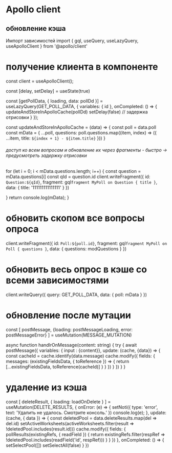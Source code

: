 Apollo client
============================
## обновление кэша
Импорт зависимостей
import { gql, useQuery, useLazyQuery, useApolloClient } from '@apollo/client'

# получение клиента в компоненте
const client = useApolloClient();

const [delay, setDelay] = uaeState(true)

const [getPollData, { loading, data: pollDd }] = useLazyQuery(GET_POLL_DATA, {
  variables: {
    id
  },
  onCompleted: () => {
    updateAndStoreInApolloCache(pollDd)
    setDelay(false)                                             // задержка отрисовки
  }
});

const updateAndStoreInApolloCache = (data) => {
  const poll = data.poll
  const mData = {
    ...poll,
    questions: poll.questions.map((item, index) => ({
      ...item,
      title: `${index + 1} - ${item.title}`
    }))
  }
###### доступ ко всем вопросам и обновление их через фрагменты - быстро -> предусмотреть задержку отрисовки
  for (let i = 0; i < mData.questions.length; i++) {
    const question = mData.questions[i]
    const qId = question.id
    client.writeFragment({
      id: `Question:${qId}`,
      fragment: gql`
        fragment MyPoll on Question {
          title
        }
        `,
      data: {
        title: '111111111111111'
      }
    })

  }
  return
  console.log(mData);
}

# обновить скопом все вопросы опроса
client.writeFragment({
  id: `Poll:${poll.id}`,
  fragment: gql`
    fragment MyPoll on Poll {
      questions
    }
    `,
  data: {
    questions: modQuestions
  }
})

# обновить весь опрос в кэше со всеми зависимостями
client.writeQuery({
  query: GET_POLL_DATA,
  data: {
    poll: mData
  }
})

# обновление после мутации
const [
  postMessage,
  {loading: postMessageLoading, error: postMessageError}
] = useMutation(MESSAGE_MUTATION)

async function handlrOnMessage(content: string) {
  try {
    await postMessage({
      variables: { input : {content}},
      update: (cache, {data}) => {
        const cacheId = cache.identify(data.message)
        cache.modify({
          fields: {
            messages: (existingFieldsData, { toReference }) => {
              return [...existingFieldsData, toReference(cacheId)]
            }
          }
        })
      }
    })
  }
}

# удаление из кэша
const [
  deleteResult,
  { loading: loadOnDelete }
] = useMutation(DELETE_RESULTS, {
  onError: (e) => {
    setNoti({
      type: 'error',
      text: 'Удалить не удалось. Смотрите консоль.'
    })
    console.log(e);
  },
  update: (cache, { data }) => {
    const deletedPool = data.deleteResults.map(del => del.id)
    setActiveWorksheets(activeWorksheets.filter(result => !deletedPool.includes(result.id)))
    cache.modify({
      fields: {
        pollResults(existingRefs, { readField }) {
          return existingRefs.filter(respRef => !deletedPool.includes(readField('id', respRef)))
        }
      }
    })
  },
  onCompleted: () => {
    setSelectPool([])
    setSelectAll(false)
  }
})
